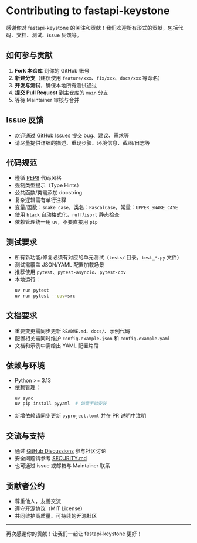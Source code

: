 # Contributing to fastapi-keystone

感谢你对 fastapi-keystone 的关注和贡献！我们欢迎所有形式的贡献，包括代码、文档、测试、issue 反馈等。

## 如何参与贡献

1. **Fork 本仓库** 到你的 GitHub 账号
2. **新建分支**（建议使用 `feature/xxx`、`fix/xxx`、`docs/xxx` 等命名）
3. **开发与测试**，确保本地所有测试通过
4. **提交 Pull Request** 到主仓库的 `main` 分支
5. 等待 Maintainer 审核与合并

## Issue 反馈
- 欢迎通过 [GitHub Issues](https://github.com/alpha-keystone/fastapi-keystone/issues) 提交 bug、建议、需求等
- 请尽量提供详细的描述、重现步骤、环境信息、截图/日志等

## 代码规范
- 遵循 [PEP8](https://peps.python.org/pep-0008/) 代码风格
- 强制类型提示（Type Hints）
- 公共函数/类需添加 docstring
- 复杂逻辑需有单行注释
- 变量/函数：`snake_case`，类名：`PascalCase`，常量：`UPPER_SNAKE_CASE`
- 使用 `black` 自动格式化，`ruff`/`isort` 静态检查
- 依赖管理统一用 `uv`，不要直接用 `pip`

## 测试要求
- 所有新功能/修复必须有对应的单元测试（`tests/` 目录，`test_*.py` 文件）
- 测试需覆盖 JSON/YAML 配置加载场景
- 推荐使用 `pytest`、`pytest-asyncio`、`pytest-cov`
- 本地运行：
  ```bash
  uv run pytest
  uv run pytest --cov=src
  ```

## 文档要求
- 重要变更需同步更新 `README.md`、`docs/`、示例代码
- 配置相关需同时维护 `config.example.json` 和 `config.example.yaml`
- 文档和示例中需给出 YAML 配置片段

## 依赖与环境
- Python >= 3.13
- 依赖管理：
  ```bash
  uv sync
  uv pip install pyyaml  # 如需手动安装
  ```
- 新增依赖请同步更新 `pyproject.toml` 并在 PR 说明中注明

## 交流与支持
- 通过 [GitHub Discussions](https://github.com/alpha-keystone/fastapi-keystone/discussions) 参与社区讨论
- 安全问题请参考 [SECURITY.md](./SECURITY.md)
- 也可通过 issue 或邮箱与 Maintainer 联系

## 贡献者公约
- 尊重他人，友善交流
- 遵守开源协议（MIT License）
- 共同维护高质量、可持续的开源社区

---

再次感谢你的贡献！让我们一起让 fastapi-keystone 更好！ 
